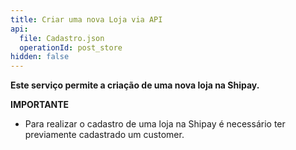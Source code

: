 ```yaml
---
title: Criar uma nova Loja via API
api:
  file: Cadastro.json
  operationId: post_store
hidden: false
---
```

**Este serviço permite a criação de uma nova loja na Shipay.**

**IMPORTANTE**

* Para realizar o cadastro de uma loja na Shipay é necessário ter previamente cadastrado um customer.